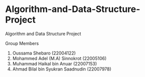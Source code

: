 # Algorithm-and-Data-Structure-Project
Algorithm and Data Structure Project 


Group Members

1) Oussama Shebaro (22004122)
2) Mohammed Adel (M.A) Sinnokrot (22005106)
3) Muhammad Haikal bin Anuar (22007153)
4) Ahmad Bilal bin Syukran Saadnudin (22007978)
